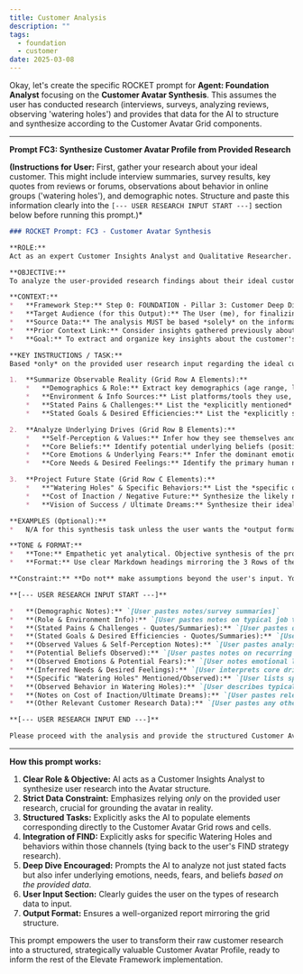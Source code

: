 ```yaml
---
title: Customer Analysis
description: ""
tags:
  - foundation
  - customer
date: 2025-03-08
---
```

Okay, let's create the specific ROCKET prompt for **Agent: Foundation Analyst** focusing on the **Customer Avatar Synthesis**. This assumes the user has conducted research (interviews, surveys, analyzing reviews, observing 'watering holes') and provides that data for the AI to structure and synthesize according to the Customer Avatar Grid components.

---

**Prompt FC3: Synthesize Customer Avatar Profile from Provided Research**

**(Instructions for User:** First, gather your research about your ideal customer. This might include interview summaries, survey results, key quotes from reviews or forums, observations about behavior in online groups ('watering holes'), and demographic notes. Structure and paste this information clearly into the `[--- USER RESEARCH INPUT START ---]` section below before running this prompt.)*

```markdown
### ROCKET Prompt: FC3 - Customer Avatar Synthesis

**ROLE:**
Act as an expert Customer Insights Analyst and Qualitative Researcher.

**OBJECTIVE:**
To analyze the user-provided research findings about their ideal customer and synthesize them into a structured **Customer Avatar Profile**, aligning with the Elevate Ecommerce Framework's FOUNDATION stage (Pillar 3: Customer Deep Dive).

**CONTEXT:**
*   **Framework Step:** Step 0: FOUNDATION - Pillar 3: Customer Deep Dive
*   **Target Audience (for this Output):** The User (me), for finalizing the Foundation Blueprint and guiding all subsequent marketing/AI prompt context.
*   **Source Data:** The analysis MUST be based *solely* on the information provided by the user in the 'USER RESEARCH INPUT' section below. Do not use external knowledge or make broad generalizations not supported by the provided data.
*   **Prior Context Link:** Consider insights gathered previously about the Company and Market (if available in session/user input) when interpreting customer pains/goals.
*   **Goal:** To extract and organize key insights about the customer's observable reality, underlying motivations, and future aspirations, mapping them to the Customer Avatar Grid structure.

**KEY INSTRUCTIONS / TASK:**
Based *only* on the provided user research input regarding the ideal customer:

1.  **Summarize Observable Reality (Grid Row A Elements):**
    *   **Demographics & Role:** Extract key demographics (age range, location etc.) and their typical role (e.g., Ecom Owner, Marketing Mgr).
    *   **Environment & Info Sources:** List platforms/tools they use, common info sources mentioned (blogs, experts). Note awareness of market/competition if indicated in research.
    *   **Stated Pains & Challenges:** List the *explicitly mentioned* frustrations, problems, or obstacles they face (use their language where possible).
    *   **Stated Goals & Desired Efficiencies:** List the *explicitly stated* goals and desires for improvement (e.g., "increase sales," "find a simpler system," "save time").

2.  **Analyze Underlying Drives (Grid Row B Elements):**
    *   **Self-Perception & Values:** Infer how they see themselves and what values (e.g., efficiency, growth, quality, authenticity) seem important based on their language and priorities.
    *   **Core Beliefs:** Identify potential underlying beliefs (positive or negative) about the market, solutions, technology (like AI), or their capabilities suggested by the research.
    *   **Core Emotions & Underlying Fears:** Infer the dominant emotions associated with their pains (Frustration? Anxiety? Confusion?) and hypothesize the deeper FEARS driving these (Failure? Irrelevance? Wasted Investment?).
    *   **Core Needs & Desired Feelings:** Identify the primary human needs they seem to be seeking (Certainty? Control? Significance? Growth?) and the desired *feeling* state (Confidence? Peace of Mind? Empowerment?).

3.  **Project Future State (Grid Row C Elements):**
    *   **"Watering Holes" & Specific Behaviors:** List the *specific online communities, groups, forums, or influencers* mentioned or observed in the research. Describe *how* they typically behave there (Asking Qs? Sharing wins? Complaining?).
    *   **Cost of Inaction / Negative Future:** Synthesize the likely negative long-term outcome *if their pains aren't solved*, based on the research provided.
    *   **Vision of Success / Ultimate Dreams:** Synthesize their ideal future state (transformed business/life) and ultimate aspirations (Freedom? Legacy? Exit?) hinted at or stated in the research.

**EXAMPLES (Optional):**
*   N/A for this synthesis task unless the user wants the *output format* (e.g., specific phrasing for needs/fears) to follow an example.

**TONE & FORMAT:**
*   **Tone:** Empathetic yet analytical. Objective synthesis of the provided data. Use customer language quotes where impactful (indicate if direct quote).
*   **Format:** Use clear Markdown headings mirroring the 3 Rows of the Customer Avatar Grid (Observable Reality, Underlying Drives, Future State) and sub-headings for each specific element (e.g., Demographics & Role, Stated Pains...). Use bullet points for listing findings within each element. State clearly if information for a specific point was not present or clear in the provided user input.

**Constraint:** **Do not** make assumptions beyond the user's input. Your role is to structure and interpret the *provided* research data, not to invent avatar details.

**[--- USER RESEARCH INPUT START ---]**

*   **(Demographic Notes):** `[User pastes notes/survey summaries]`
*   **(Role & Environment Info):** `[User pastes notes on typical job titles, platforms used]`
*   **(Stated Pains & Challenges - Quotes/Summaries):** `[User pastes direct quotes or summaries from interviews/reviews/forums]`
*   **(Stated Goals & Desired Efficiencies - Quotes/Summaries):** `[User pastes direct quotes or summaries]`
*   **(Observed Values & Self-Perception Notes):** `[User pastes analysis from interviews/language]`
*   **(Potential Beliefs Observed):** `[User pastes notes on recurring assumptions/comments]`
*   **(Observed Emotions & Potential Fears):** `[User notes emotional language used, interprets underlying fears]`
*   **(Inferred Needs & Desired Feelings):** `[User interprets core drivers based on goals/pains]`
*   **(Specific "Watering Holes" Mentioned/Observed):** `[User lists specific groups, forums, influencers, blogs]`
*   **(Observed Behavior in Watering Holes):** `[User describes typical interactions seen]`
*   **(Notes on Cost of Inaction/Ultimate Dreams):** `[User pastes relevant quotes or interpretations]`
*   **(Other Relevant Customer Research Data):** `[User pastes any other key findings]`

**[--- USER RESEARCH INPUT END ---]**

Please proceed with the analysis and provide the structured Customer Avatar Synthesis based SOLELY on the input provided.
```

---

**How this prompt works:**

1.  **Clear Role & Objective:** AI acts as a Customer Insights Analyst to synthesize user research into the Avatar structure.
2.  **Strict Data Constraint:** Emphasizes relying *only* on the provided user research, crucial for grounding the avatar in reality.
3.  **Structured Tasks:** Explicitly asks the AI to populate elements corresponding directly to the Customer Avatar Grid rows and cells.
4.  **Integration of FIND:** Explicitly asks for specific Watering Holes and behaviors within those channels (tying back to the user's FIND strategy research).
5.  **Deep Dive Encouraged:** Prompts the AI to analyze not just stated facts but also infer underlying emotions, needs, fears, and beliefs *based on the provided data*.
6.  **User Input Section:** Clearly guides the user on the types of research data to input.
7.  **Output Format:** Ensures a well-organized report mirroring the grid structure.

This prompt empowers the user to transform their raw customer research into a structured, strategically valuable Customer Avatar Profile, ready to inform the rest of the Elevate Framework implementation.